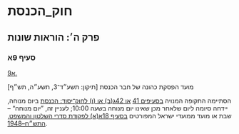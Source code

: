 # חוק_הכנסת

## פרק ה׳: הוראות שונות

### סעיף 9א

[9א.](https://he.wikisource.org/wiki/חוק_הכנסת#סעיף_9א)

מועד הפסקת כהונה של חבר הכנסת [תיקון: תשע״ד־3, תשע״ה, תש״ף]

הסתיימה התקופה המנויה [בסעיפים 41](https://he.wikisource.org/wiki/חוק-יסוד:_הכנסת#סעיף_41 "חוק-יסוד: הכנסת") [או 42ג(ב) או (ו) לחוק־יסוד: הכנסת](https://he.wikisource.org/wiki/חוק-יסוד:_הכנסת#סעיף_42ג "חוק-יסוד: הכנסת") ביום מנוחה, יידחה סיומה ליום שלאחר מכן שאינו יום מנוחה בשעה 10:00; לעניין זה, ”יום מנוחה“ – שבת או מועד ממועדי ישראל המפורטים [בסעיף 18א(א) לפקודת סדרי השלטון והמשפט, התש״ח–1948](https://he.wikisource.org/wiki/פקודת_סדרי_השלטון_והמשפט#סעיף_18א "פקודת סדרי השלטון והמשפט").